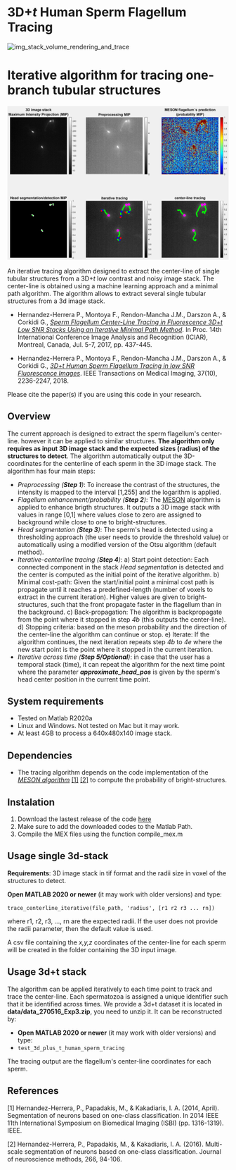 # 3D+*t* Human Sperm Flagellum Tracing 
![img_stack_volume_rendering_and_trace](https://user-images.githubusercontent.com/84725695/178838384-f3427390-9d45-4fbb-bf74-ece2bfd10490.gif)


# Iterative algorithm for tracing one-branch tubular structures

![Sperm's flagellum tracing overview](/figures/iterative_centerline_tracing_Overview.png)

An iterative tracing algorithm designed to extract the center-line of single tubular structures from a 3D+*t* low contrast and noisy image stack. The center-line is obtained using a machine learning approach and a minimal path algorithm. The algorithm allows to extract several single tubular structures from a 3d image stack.

- Hernandez-Herrera P., Montoya F., Rendon-Mancha J.M., Darszon A., & Corkidi G., [*Sperm Flagellum Center-Line Tracing in Fluorescence 3D+t Low SNR Stacks Using an Iterative Minimal Path Method*](https://doi.org/10.1007/978-3-319-59876-5_48 ). In Proc. 14th  International Conference Image Analysis and Recognition (ICIAR), Montreal, Canada, Jul. 5-7, 2017, pp. 437-445.

- Hernandez-Herrera P., Montoya F., Rendon-Mancha J.M., Darszon A., & Corkidi G.,  [*3D+t Human Sperm Flagellum Tracing in low SNR Fluorescence Images*](https://doi.org/10.1109/TMI.2018.2840047). IEEE Transactions on Medical Imaging, 37(10), 2236-2247, 2018. 

Please cite the paper(s) if you are using this code in your research.

## Overview
The current approach is designed to extract the sperm flagellum's center-line. however it can be applied to similar structures. **The algorithm only requires as input 3D image stack and the expected sizes (radius) of the structures to detect**. The algorithm automatically output the 3D-coordinates for the centerline of each sperm in the 3D image stack. The algorithm has four main steps:
- *Preprocessing (**Step 1**)*: To increase the contrast of the structures, the intensity is mapped to the interval [1,255] and the logarithm is applied. 
- *Flagellum enhancement/probability (**Step 2**)*: The [MESON](https://github.com/paul-hernandez-herrera/meson_matlab) algorithm is applied to enhance brigth structures. It outputs a 3D image stack with values in range [0,1] where values close to zero are assigned to background while close to one to bright-structures. 
- *Head segmentation (**Step 3**)*: The sperm's head is detected using a thresholding approach (the user needs to provide the threshold value) or automatically using a modified version of the Otsu algorithm (default method).
- *Iterative-centerline tracing (**Step 4**)*: 
	a) Start point detection: Each connected component in the stack *Head segmentation* is detected and the center is computed as the initial point of the iterative algorithm.
	b) Minimal cost-path: Given the start/initial point a minimal cost path is propagate until it reaches a predefined-length (number of voxels to extract in the current iteration). Higher values are given to bright-structures, such that the front propagate faster in the flagellum than in the background.
	c) Back-propagation: The algorithm is backpropagate from the point where it stopped in step *4b* (this outputs the center-line).
	d) Stopping criteria: based on the meson probability and the direction of the center-line the algorithm can continue or stop.
	e) Iterate: If the algorithm continues, the next iteration repeats step *4b* to *4e* where the new start point is the point where it stopped in the current iteration.
- *Iterative across time (**Step 5/Optional**)*: in case that the user has a temporal stack (time), it can repeat the algorithm for the next time point where the parameter  ***approximate_head_pos*** is given by the sperm's head center position in the current time point.

## System requirements
- Tested on Matlab R2020a
- Linux and Windows. Not tested on Mac but it may work.
- At least 4GB to process a 640x480x140 image stack.

## Dependencies
- The tracing algorithm depends on the code implementation of the [*MESON algorithm*](https://github.com/paul-hernandez-herrera/meson_matlab) [[1]](#1) [[2]](#2) to compute the probability of bright-structures.

## Instalation

1. Download the lastest release of the code [here]()
2. Make sure to add the downloaded codes to the Matlab Path.
3. Compile the MEX files using the function compile_mex.m 

## Usage single 3d-stack
**Requirements**: 3D image stack in tif format and the radii size in voxel of the structures to detect.

**Open MATLAB 2020 or newer** (it may work with older versions) and type:
```
trace_centerline_iterative(file_path, 'radius', [r1 r2 r3 ... rn])
```
where r1, r2, r3, ..., rn are the expected radii. If the user does not provide the radii parameter, then the default value is used. 

A csv file containing the *x,y,z* coordinates of the center-line for each sperm will be created in the folder containing the 3D input image. 

## Usage 3d+t stack
The algorithm can be applied iteratively to each time point to track and trace the center-line. Each spermatozoa is assigned a unique identifier such that it be identified across times. We provide a 3d+t dataset it is located in **data/data_270516_Exp3.zip**, you need to unzip it. It can be reconstructed by:
- **Open MATLAB 2020 or newer** (it may work with older versions) and type:
- ```test_3d_plus_t_human_sperm_tracing```

The tracing output are the flagellum's center-line coordinates for each sperm. 

## References
<a id="1">[1]</a>  Hernandez-Herrera, P., Papadakis, M., & Kakadiaris, I. A. (2014, April). Segmentation of neurons based on one-class classification. In 2014 IEEE 11th International Symposium on Biomedical Imaging (ISBI) (pp. 1316-1319). IEEE.

<a id="1">[2]</a>  Hernandez-Herrera, P., Papadakis, M., & Kakadiaris, I. A. (2016). Multi-scale segmentation of neurons based on one-class classification. Journal of neuroscience methods, 266, 94-106.
